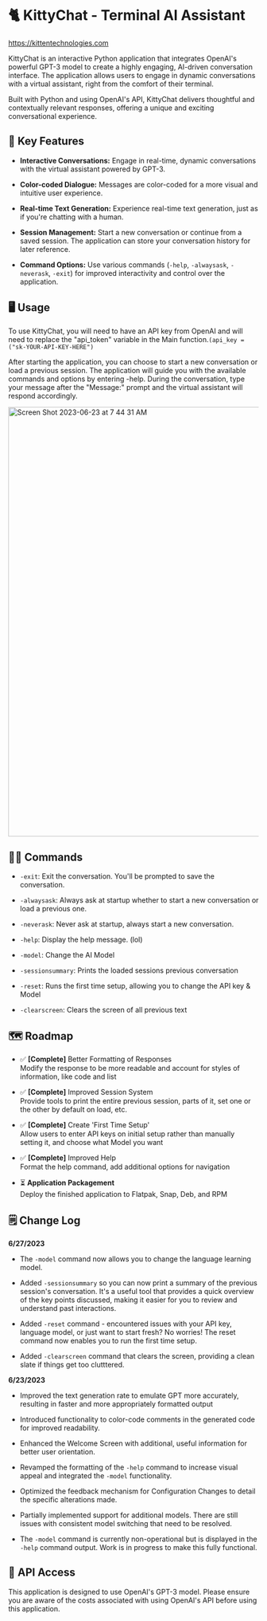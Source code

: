 # 🐈 KittyChat - Terminal AI Assistant

https://kittentechnologies.com

KittyChat is an interactive Python application that integrates OpenAI's powerful GPT-3 model to create a highly engaging, AI-driven conversation interface. The application allows users to engage in dynamic conversations with a virtual assistant, right from the comfort of their terminal.

Built with Python and using OpenAI's API, KittyChat delivers thoughtful and contextually relevant responses, offering a unique and exciting conversational experience.

## 🔑 Key Features

- **Interactive Conversations:** Engage in real-time, dynamic conversations with the virtual assistant powered by GPT-3.

- **Color-coded Dialogue:** Messages are color-coded for a more visual and intuitive user experience.

- **Real-time Text Generation:** Experience real-time text generation, just as if you're chatting with a human.

- **Session Management:** Start a new conversation or continue from a saved session. The application can store your conversation history for later reference.

- **Command Options:** Use various commands (`-help`, `-alwaysask`, `-neverask`, `-exit`) for improved interactivity and control over the application.
  
## 🖥️ Usage

To use KittyChat, you will need to have an API key from OpenAI and will need to replace the "api_token" variable in the Main function.`(api_key = ("sk-YOUR-API-KEY-HERE")`

After starting the application, you can choose to start a new conversation or load a previous session. The application will guide you with the available commands and options by entering -help. During the conversation, type your message after the "Message:" prompt and the virtual assistant will respond accordingly.

<img width="862" alt="Screen Shot 2023-06-23 at 7 44 31 AM" src="https://github.com/mrcafune/KittyChat/assets/101951803/7e4bd39d-d2f6-4367-8f8f-1416c3d3b29c">



## 👩‍💻 Commands

- `-exit`: Exit the conversation. You'll be prompted to save the conversation.

- `-alwaysask`: Always ask at startup whether to start a new conversation or load a previous one.

- `-neverask`: Never ask at startup, always start a new conversation.

- `-help`: Display the help message. (lol)

- `-model`: Change the AI Model
  
- `-sessionsummary`: Prints the loaded sessions previous conversation

- `-reset`: Runs the first time setup, allowing you to change the API key & Model

- `-clearscreen`: Clears the screen of all previous text
  
## 🗺️ Roadmap 

- ✅ **[Complete]** Better Formatting of Responses<br />
Modify the response to be more readable and account for styles of information, like code and list

- ✅ **[Complete]** Improved Session System<br />
Provide tools to print the entire previous session, parts of it, set one or the other by default on load, etc.

- ✅ **[Complete]** Create 'First Time Setup'<br />
Allow users to enter API keys on initial setup rather than manually setting it, and choose what Model you want

- ✅ **[Complete]** Improved Help<br />
  Format the help command, add additional options for navigation

- ⏳ **Application Packagement**<br />
Deploy the finished application to Flatpak, Snap, Deb, and RPM
  
## 🗒️ Change Log

**6/27/2023**
- The `-model` command now allows you to change the language learning model.

- Added `-sessionsummary` so you can now print a summary of the previous session's conversation. It's a useful tool that provides a quick overview of the key points discussed, making it easier for you to review and understand past interactions.

- Added `-reset` command - encountered issues with your API key, language model, or just want to start fresh? No worries! The reset command now enables you to run the first time setup.

- Added `-clearscreen` command that clears the screen, providing a clean slate if things get too clutttered.

**6/23/2023**

- Improved the text generation rate to emulate GPT more accurately, resulting in faster and more appropriately formatted output

- Introduced functionality to color-code comments in the generated code for improved readability.

- Enhanced the Welcome Screen with additional, useful information for better user orientation.

- Revamped the formatting of the `-help` command to increase visual appeal and integrated the `-model` functionality.

- Optimized the feedback mechanism for Configuration Changes to detail the specific alterations made.

- Partially implemented support for additional models. There are still issues with consistent model switching that need to be resolved.

- The `-model` command is currently non-operational but is displayed in the `-help` command output. Work is in progress to make this fully functional.

## 🫰 API Access

This application is designed to use OpenAI's GPT-3 model. Please ensure you are aware of the costs associated with using OpenAI's API before using this application.
